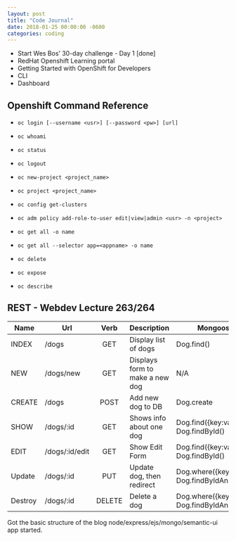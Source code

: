 ```yaml
---
layout: post
title: "Code Journal"
date: 2018-01-25 00:00:00 -0600
categories: coding
---
```


- Start Wes Bos’ 30-day challenge - Day 1 [done]
- RedHat Openshift Learning portal
- Getting Started with OpenShift for Developers
- CLI
- Dashboard

## Openshift Command Reference

- `oc login [--username <usr>] [--password <pw>] [url]`
- `oc whoami`
- `oc status`
- `oc logout`

- `oc new-project <project_name>`
- `oc project <project_name>`

- `oc config get-clusters`

- `oc adm policy add-role-to-user edit|view|admin <usr> -n <project>`

- `oc get all -o name`
- `oc get all --selector app=<appname> -o name`
- `oc delete`
- `oc expose`
- `oc describe`

## REST - Webdev Lecture 263/264

| Name    | Url            |  Verb  | Description                     | Mongoose properties                                        |
| ------- | -------------- | :----: | ------------------------------- | ---------------------------------------------------------- |
| INDEX   | /dogs          |  GET   | Display list of dogs            | Dog.find()                                                 |
| NEW     | /dogs/new      |  GET   | Displays form to make a new dog | N/A                                                        |
| CREATE  | /dogs          |  POST  | Add new dog to DB               | Dog.create                                                 |
| SHOW    | /dogs/:id      |  GET   | Shows info about one dog        | Dog.find({key:value}), Dog.findById()                      |
| EDIT    | /dogs/:id/edit |  GET   | Show Edit Form                  | Dog.find({key:value}), Dog.findById()                      |
| Update  | /dogs/:id      |  PUT   | Update dog, then redirect       | Dog.where({key:value}).update({}), Dog.findByIdAndUpdate() |
| Destroy | /dogs/:id      | DELETE | Delete a dog                    | Dog.where({key:value}).remove(), Dog.findByIdAndRemove()   |

Got the basic structure of the blog node/express/ejs/mongo/semantic-ui app started.
